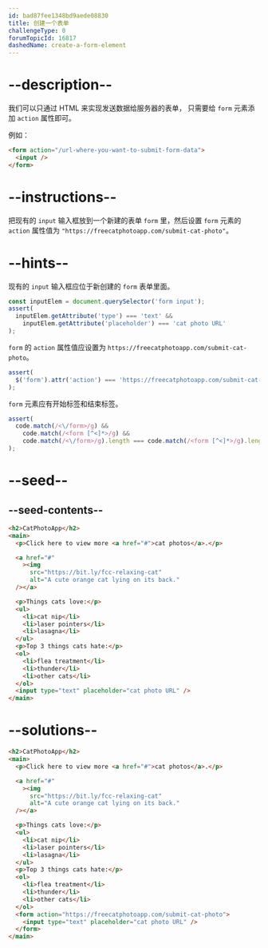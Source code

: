 ```yaml
---
id: bad87fee1348bd9aede08830
title: 创建一个表单
challengeType: 0
forumTopicId: 16817
dashedName: create-a-form-element
---
```


# --description--

我们可以只通过 HTML 来实现发送数据给服务器的表单， 只需要给 `form` 元素添加 `action` 属性即可。

例如：

```html
<form action="/url-where-you-want-to-submit-form-data">
  <input />
</form>
```

# --instructions--

把现有的 `input` 输入框放到一个新建的表单 `form` 里，然后设置 `form` 元素的 `action` 属性值为 `"https://freecatphotoapp.com/submit-cat-photo"`。

# --hints--

现有的 `input` 输入框应位于新创建的 `form` 表单里面。

```js
const inputElem = document.querySelector('form input');
assert(
  inputElem.getAttribute('type') === 'text' &&
    inputElem.getAttribute('placeholder') === 'cat photo URL'
);
```

`form` 的 `action` 属性值应设置为 `https://freecatphotoapp.com/submit-cat-photo`。

```js
assert(
  $('form').attr('action') === 'https://freecatphotoapp.com/submit-cat-photo'
);
```

`form` 元素应有开始标签和结束标签。

```js
assert(
  code.match(/<\/form>/g) &&
    code.match(/<form [^<]*>/g) &&
    code.match(/<\/form>/g).length === code.match(/<form [^<]*>/g).length
);
```

# --seed--

## --seed-contents--

```html
<h2>CatPhotoApp</h2>
<main>
  <p>Click here to view more <a href="#">cat photos</a>.</p>

  <a href="#"
    ><img
      src="https://bit.ly/fcc-relaxing-cat"
      alt="A cute orange cat lying on its back."
  /></a>

  <p>Things cats love:</p>
  <ul>
    <li>cat nip</li>
    <li>laser pointers</li>
    <li>lasagna</li>
  </ul>
  <p>Top 3 things cats hate:</p>
  <ol>
    <li>flea treatment</li>
    <li>thunder</li>
    <li>other cats</li>
  </ol>
  <input type="text" placeholder="cat photo URL" />
</main>
```

# --solutions--

```html
<h2>CatPhotoApp</h2>
<main>
  <p>Click here to view more <a href="#">cat photos</a>.</p>

  <a href="#"
    ><img
      src="https://bit.ly/fcc-relaxing-cat"
      alt="A cute orange cat lying on its back."
  /></a>

  <p>Things cats love:</p>
  <ul>
    <li>cat nip</li>
    <li>laser pointers</li>
    <li>lasagna</li>
  </ul>
  <p>Top 3 things cats hate:</p>
  <ol>
    <li>flea treatment</li>
    <li>thunder</li>
    <li>other cats</li>
  </ol>
  <form action="https://freecatphotoapp.com/submit-cat-photo">
    <input type="text" placeholder="cat photo URL" />
  </form>
</main>
```
